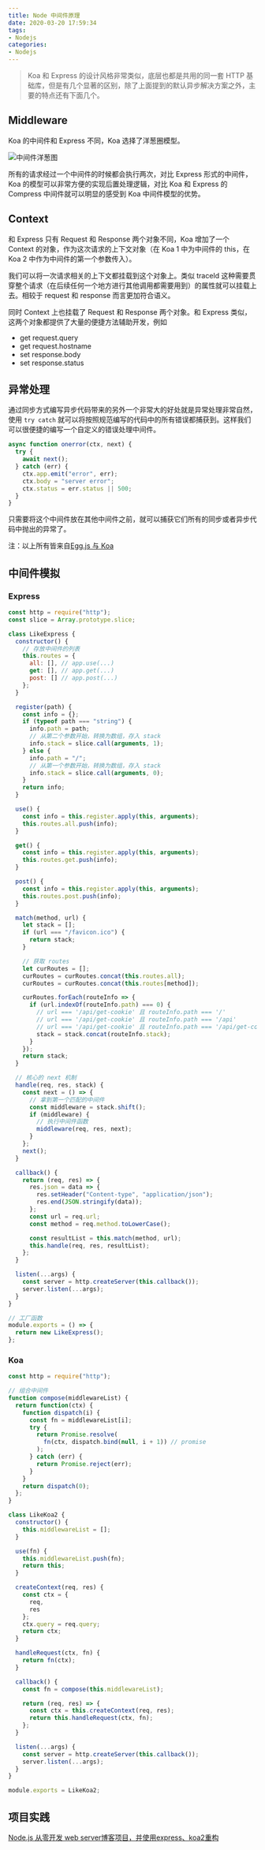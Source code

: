 ```yaml
---
title: Node 中间件原理
date: 2020-03-20 17:59:34
tags:
- Nodejs
categories:
- Nodejs
---
```


> Koa 和 Express 的设计风格非常类似，底层也都是共用的同一套 HTTP 基础库，但是有几个显著的区别，除了上面提到的默认异步解决方案之外，主要的特点还有下面几个。

<!--more-->

## Middleware

Koa 的中间件和 Express 不同，Koa 选择了洋葱圈模型。

![中间件洋葱图](https://ae01.alicdn.com/kf/H6d60d151712d4e1e8dfc887f5839c7ecz.png)

所有的请求经过一个中间件的时候都会执行两次，对比 Express 形式的中间件，Koa 的模型可以非常方便的实现后置处理逻辑，对比 Koa 和 Express 的 Compress 中间件就可以明显的感受到 Koa 中间件模型的优势。

## Context

和 Express 只有 Request 和 Response 两个对象不同，Koa 增加了一个 Context 的对象，作为这次请求的上下文对象（在 Koa 1 中为中间件的 this，在 Koa 2 中作为中间件的第一个参数传入）。

我们可以将一次请求相关的上下文都挂载到这个对象上。类似 traceId 这种需要贯穿整个请求（在后续任何一个地方进行其他调用都需要用到）的属性就可以挂载上去。相较于 request 和 response 而言更加符合语义。

同时 Context 上也挂载了 Request 和 Response 两个对象。和 Express 类似，这两个对象都提供了大量的便捷方法辅助开发，例如

- get request.query
- get request.hostname
- set response.body
- set response.status

## 异常处理

通过同步方式编写异步代码带来的另外一个非常大的好处就是异常处理非常自然，使用 `try catch` 就可以将按照规范编写的代码中的所有错误都捕获到。这样我们可以很便捷的编写一个自定义的错误处理中间件。

```js
async function onerror(ctx, next) {
  try {
    await next();
  } catch (err) {
    ctx.app.emit("error", err);
    ctx.body = "server error";
    ctx.status = err.status || 500;
  }
}
```

只需要将这个中间件放在其他中间件之前，就可以捕获它们所有的同步或者异步代码中抛出的异常了。

注：以上所有皆来自[Egg.js 与 Koa](https://eggjs.org/zh-cn/intro/egg-and-koa.html)

## 中间件模拟

### Express

```js
const http = require("http");
const slice = Array.prototype.slice;

class LikeExpress {
  constructor() {
    // 存放中间件的列表
    this.routes = {
      all: [], // app.use(...)
      get: [], // app.get(...)
      post: [] // app.post(...)
    };
  }

  register(path) {
    const info = {};
    if (typeof path === "string") {
      info.path = path;
      // 从第二个参数开始，转换为数组，存入 stack
      info.stack = slice.call(arguments, 1);
    } else {
      info.path = "/";
      // 从第一个参数开始，转换为数组，存入 stack
      info.stack = slice.call(arguments, 0);
    }
    return info;
  }

  use() {
    const info = this.register.apply(this, arguments);
    this.routes.all.push(info);
  }

  get() {
    const info = this.register.apply(this, arguments);
    this.routes.get.push(info);
  }

  post() {
    const info = this.register.apply(this, arguments);
    this.routes.post.push(info);
  }

  match(method, url) {
    let stack = [];
    if (url === "/favicon.ico") {
      return stack;
    }

    // 获取 routes
    let curRoutes = [];
    curRoutes = curRoutes.concat(this.routes.all);
    curRoutes = curRoutes.concat(this.routes[method]);

    curRoutes.forEach(routeInfo => {
      if (url.indexOf(routeInfo.path) === 0) {
        // url === '/api/get-cookie' 且 routeInfo.path === '/'
        // url === '/api/get-cookie' 且 routeInfo.path === '/api'
        // url === '/api/get-cookie' 且 routeInfo.path === '/api/get-cookie'
        stack = stack.concat(routeInfo.stack);
      }
    });
    return stack;
  }

  // 核心的 next 机制
  handle(req, res, stack) {
    const next = () => {
      // 拿到第一个匹配的中间件
      const middleware = stack.shift();
      if (middleware) {
        // 执行中间件函数
        middleware(req, res, next);
      }
    };
    next();
  }

  callback() {
    return (req, res) => {
      res.json = data => {
        res.setHeader("Content-type", "application/json");
        res.end(JSON.stringify(data));
      };
      const url = req.url;
      const method = req.method.toLowerCase();

      const resultList = this.match(method, url);
      this.handle(req, res, resultList);
    };
  }

  listen(...args) {
    const server = http.createServer(this.callback());
    server.listen(...args);
  }
}

// 工厂函数
module.exports = () => {
  return new LikeExpress();
};
```

### Koa

```js
const http = require("http");

// 组合中间件
function compose(middlewareList) {
  return function(ctx) {
    function dispatch(i) {
      const fn = middlewareList[i];
      try {
        return Promise.resolve(
          fn(ctx, dispatch.bind(null, i + 1)) // promise
        );
      } catch (err) {
        return Promise.reject(err);
      }
    }
    return dispatch(0);
  };
}

class LikeKoa2 {
  constructor() {
    this.middlewareList = [];
  }

  use(fn) {
    this.middlewareList.push(fn);
    return this;
  }

  createContext(req, res) {
    const ctx = {
      req,
      res
    };
    ctx.query = req.query;
    return ctx;
  }

  handleRequest(ctx, fn) {
    return fn(ctx);
  }

  callback() {
    const fn = compose(this.middlewareList);

    return (req, res) => {
      const ctx = this.createContext(req, res);
      return this.handleRequest(ctx, fn);
    };
  }

  listen(...args) {
    const server = http.createServer(this.callback());
    server.listen(...args);
  }
}

module.exports = LikeKoa2;
```

## 项目实践

[Node.js 从零开发 web server博客项目，并使用express、koa2重构](https://github.com/yangtao2o/node-blog-express-koa2)
